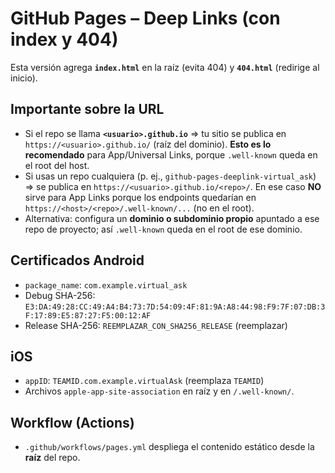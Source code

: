 # GitHub Pages – Deep Links (con index y 404)

Esta versión agrega **`index.html`** en la raíz (evita 404) y **`404.html`** (redirige al inicio).

## Importante sobre la URL
- Si el repo se llama **`<usuario>.github.io`** ⇒ tu sitio se publica en `https://<usuario>.github.io/` (raíz del dominio). **Esto es lo recomendado** para App/Universal Links, porque `.well-known` queda en el root del host.
- Si usas un repo cualquiera (p. ej., `github-pages-deeplink-virtual_ask`) ⇒ se publica en `https://<usuario>.github.io/<repo>/`. En ese caso **NO** sirve para App Links porque los endpoints quedarían en `https://<host>/<repo>/.well-known/...` (no en el root).
- Alternativa: configura un **dominio o subdominio propio** apuntado a ese repo de proyecto; así `.well-known` queda en el root de ese dominio.

## Certificados Android
- `package_name`: `com.example.virtual_ask`
- Debug SHA-256: `E3:DA:49:28:CC:49:A4:B4:73:7D:54:09:4F:81:9A:A8:44:98:F9:7F:07:DB:3F:17:89:E5:87:27:F5:00:12:AF`
- Release SHA-256: `REEMPLAZAR_CON_SHA256_RELEASE` (reemplazar)

## iOS
- `appID`: `TEAMID.com.example.virtualAsk` (reemplaza `TEAMID`)
- Archivos `apple-app-site-association` en raíz y en `/.well-known/`.

## Workflow (Actions)
- `.github/workflows/pages.yml` despliega el contenido estático desde la **raíz** del repo.

